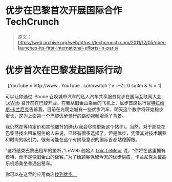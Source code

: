 # 优步在巴黎首次开展国际合作 TechCrunch

> 原文：<https://web.archive.org/web/https://techcrunch.com/2011/12/05/uber-launches-its-first-international-efforts-in-paris/>

# 优步首次在巴黎发起国际行动

【YouTube = http://www . YouTube . com/watch？v =–ZL 0 sq3m & fs = 1]

可以让你通过 iPhone 召唤城市汽车的私人汽车共享服务优步在国际互联网大会 [LeWeb](https://web.archive.org/web/20221006034518/http://leweb.net/) 召开前在巴黎开业。在我从旧金山乘坐的飞机上，优步首席执行官[特拉维斯·卡兰尼克](https://web.archive.org/web/20221006034518/http://www.crunchbase.com/person/travis-kalanick)告诉我，目前在光明之城有一些优步汽车，明天这个数字将开始稳步增长，这为上面第一个巴黎优步骑行的跳动视频增添了背景。

我仍然在等待定价和其他细节的确认(我会尽快更新这个帖子)。当然，对于那些在巴黎寻找出租车服务的人来说，已经有很多选择了，但是优步，凭借其对技术娴熟和时尚的吸引力，很有可能在这个有阶级意识的国际首都站稳脚跟。

“这将结束巴黎出租车的垄断，”LeWeb 创始人 [Loic LeMeur](https://web.archive.org/web/20221006034518/http://www.crunchbase.com/person/loic-le-meur) 说，“你将在这里拥有模特，而不是像旧金山的极客。”为了给顾客保留今天的优步供应，卡兰尼克从戴高乐机场乘坐普通出租车。

你可以在这里的应用商店[找到优步。](https://web.archive.org/web/20221006034518/http://itunes.apple.com/us/app/uber/id368677368?mt=8)